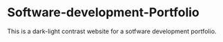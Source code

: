 # Software-development-Portfolio
This is a dark-light contrast website for a sotfware development portfolio.
